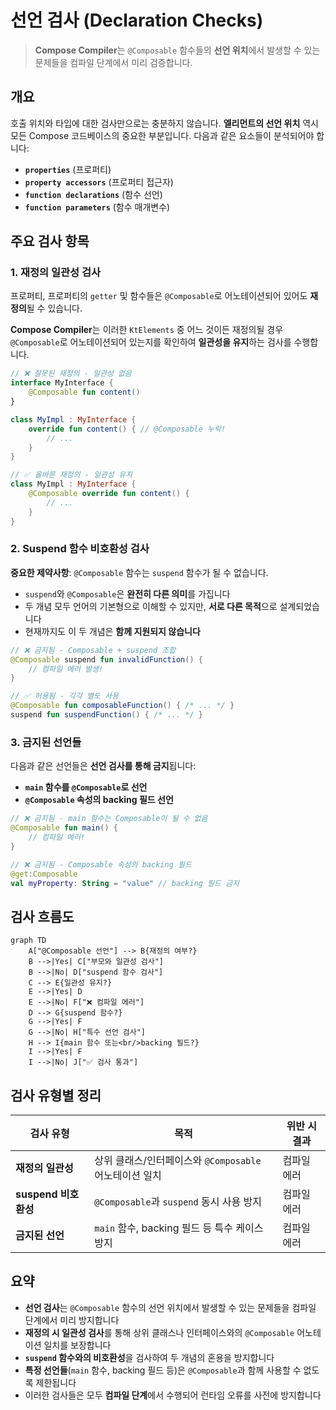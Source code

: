 # 선언 검사 (Declaration Checks)

> **Compose Compiler**는 `@Composable` 함수들의 **선언 위치**에서 발생할 수 있는 문제들을 컴파일 단계에서 미리 검증합니다.

## 개요

호출 위치와 타입에 대한 검사만으로는 충분하지 않습니다. **엘리먼트의 선언 위치** 역시 모든 Compose 코드베이스의 중요한 부분입니다. 다음과 같은 요소들이 분석되어야 합니다:

- **`properties`** (프로퍼티)
- **`property accessors`** (프로퍼티 접근자)  
- **`function declarations`** (함수 선언)
- **`function parameters`** (함수 매개변수)

## 주요 검사 항목

### 1. 재정의 일관성 검사

프로퍼티, 프로퍼티의 `getter` 및 함수들은 `@Composable`로 어노테이션되어 있어도 **재정의**될 수 있습니다. 

**Compose Compiler**는 이러한 `KtElements` 중 어느 것이든 재정의될 경우 `@Composable`로 어노테이션되어 있는지를 확인하여 **일관성을 유지**하는 검사를 수행합니다.

```kotlin
// ❌ 잘못된 재정의 - 일관성 없음
interface MyInterface {
    @Composable fun content()
}

class MyImpl : MyInterface {
    override fun content() { // @Composable 누락!
        // ...
    }
}

// ✅ 올바른 재정의 - 일관성 유지
class MyImpl : MyInterface {
    @Composable override fun content() {
        // ...
    }
}
```

### 2. Suspend 함수 비호환성 검사

**중요한 제약사항**: `@Composable` 함수는 `suspend` 함수가 될 수 없습니다.

- `suspend`와 `@Composable`은 **완전히 다른 의미**를 가집니다
- 두 개념 모두 언어의 기본형으로 이해할 수 있지만, **서로 다른 목적**으로 설계되었습니다
- 현재까지도 이 두 개념은 **함께 지원되지 않습니다**

```kotlin
// ❌ 금지됨 - Composable + suspend 조합
@Composable suspend fun invalidFunction() {
    // 컴파일 에러 발생!
}

// ✅ 허용됨 - 각각 별도 사용
@Composable fun composableFunction() { /* ... */ }
suspend fun suspendFunction() { /* ... */ }
```

### 3. 금지된 선언들

다음과 같은 선언들은 **선언 검사를 통해 금지**됩니다:

- **`main` 함수를 `@Composable`로 선언**
- **`@Composable` 속성의 backing 필드 선언**

```kotlin
// ❌ 금지됨 - main 함수는 Composable이 될 수 없음
@Composable fun main() {
    // 컴파일 에러!
}

// ❌ 금지됨 - Composable 속성의 backing 필드
@get:Composable
val myProperty: String = "value" // backing 필드 금지
```

## 검사 흐름도

```mermaid
graph TD
    A["@Composable 선언"] --> B{재정의 여부?}
    B -->|Yes| C["부모와 일관성 검사"]
    B -->|No| D["suspend 함수 검사"]
    C --> E{일관성 유지?}
    E -->|Yes| D
    E -->|No| F["❌ 컴파일 에러"]
    D --> G{suspend 함수?}
    G -->|Yes| F
    G -->|No| H["특수 선언 검사"]
    H --> I{main 함수 또는<br/>backing 필드?}
    I -->|Yes| F
    I -->|No| J["✅ 검사 통과"]
```

## 검사 유형별 정리

| 검사 유형 | 목적 | 위반 시 결과 |
|-----------|------|--------------|
| **재정의 일관성** | 상위 클래스/인터페이스와 `@Composable` 어노테이션 일치 | 컴파일 에러 |
| **suspend 비호환성** | `@Composable`과 `suspend` 동시 사용 방지 | 컴파일 에러 |
| **금지된 선언** | `main` 함수, backing 필드 등 특수 케이스 방지 | 컴파일 에러 |

## 요약

- **선언 검사**는 `@Composable` 함수의 선언 위치에서 발생할 수 있는 문제들을 컴파일 단계에서 미리 방지합니다
- **재정의 시 일관성 검사**를 통해 상위 클래스나 인터페이스와의 `@Composable` 어노테이션 일치를 보장합니다
- **`suspend` 함수와의 비호환성**을 검사하여 두 개념의 혼용을 방지합니다
- **특정 선언들**(`main` 함수, backing 필드 등)은 `@Composable`과 함께 사용할 수 없도록 제한됩니다
- 이러한 검사들은 모두 **컴파일 단계**에서 수행되어 런타임 오류를 사전에 방지합니다